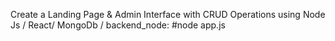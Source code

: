 Create a Landing Page & Admin Interface with CRUD Operations using Node Js / React/ MongoDb / 
backend_node: 
#node app.js

